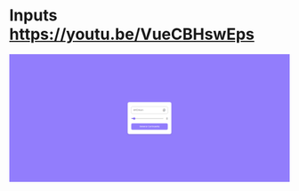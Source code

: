 # Inputs https://youtu.be/VueCBHswEps
<p align="center">
  <img src="preview.png" alt="preview del proyecto" max-width="1600">
</p>
